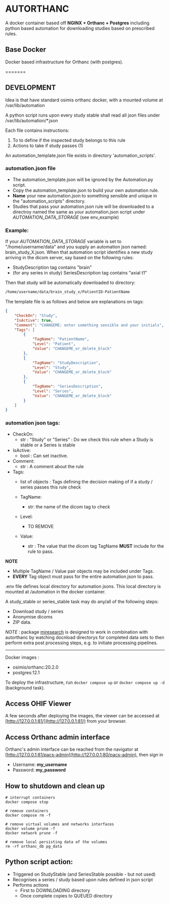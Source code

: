 # AUTORTHANC

A docker container based off **NGINX + Orthanc + Postgres** including python based automation for downloading studies based on prescribed rules. 

## Base Docker

Docker based infrastructure for Orthanc (with postgres). 


=======

## DEVELOPMENT 

Idea is that have standard osimis orthanc docker, with a mounted volume at /var/lib/automation

A python script runs upon every study stable shall read all json files under /var/lib/automation/*.json 

Each file contains instructions: 
1. To to define if the inspected study belongs to this rule
2. Actions to take if study passes (1)

An automation_template.json file exists in directory 'automation_scripts'. 

### automation.json file

- The automation_template.json will be ignored by the Automation.py script. 
- Copy the automation_template.json to build your own automation rule.
- **Name** your new automation.json to something sensible and unique in the "automation_scripts" directory.
- Studies that pass your automation.json rule will be downloaded to a directroy named the same as your automation.json script under *AUTOMATION_DATA_STORAGE* (see env_example) 

### Example:

If your *AUTOMATION_DATA_STORAGE* variable is set to "/home/username/data" and you supply an automation json named: brain_study_X.json. 
When that automation script identifies a new study arriving in the dicom server, say based on the following rules:
- StudyDescription tag contains "brain"
- (for any series in study) SeriesDescription tag contains "axial t1"

Then that study will be automatically downloaded to directory:
```bash
/home/username/data/brain_study_x/PatientID-PatientName
```

The template file is as follows and below are explanations on tags:

```json
{
    "CheckOn": "Study", 
    "IsActive": true, 
    "Comment": "CHANGEME: enter something sensible and your initials", 
    "Tags": [
        {
            "TagName": "PatientName",
            "Level": "Patient",
            "Value": "CHANGEME_or_delete_block"
        },
        {
            "TagName": "StudyDescription",
            "Level": "Study",
            "Value": "CHANGEME_or_delete_block"
        },
        {
            "TagName": "SeriesDescription",
            "Level": "Series",
            "Value": "CHANGEME_or_delete_block"
        }
    ]
}
```

### automation json tags: 

- CheckOn:
  - str : "Study" or "Series" : Do we check this rule when a Study is stable or a Series is stable
- IsActive:
  - bool : Can set inactive. 
- Comment: 
  - str : A comment about the rule
- Tags:
  - list of objects : Tags defining the decision making of if a study / series passes this rule check

  - TagName: 
    - str: the name of the dicom tag to check
  - Level:
    - TO REMOVE
  - Value:
    - str : The value that the dicom tag TagName **MUST** include for the rule to pass. 

**NOTE** 
- Multiple TagName / Value pair objects may be included under Tags.  
- **EVERY** Tag object must pass for the entire automation.json to pass. 


.env file defines local directory for automation jsons. This local directory is mounted at /automation in the docker container.

A study_stable or series_stable task may do any/all of the  following steps:
- Download study / series
- Anonymise  dicoms
- ZIP data. 

*NOTE* : package [miresearch](https://github.com/fraser29/miresearch) is designed to work in combination with autorthanc by watching docnload directorys for completed data sets to then perform extra post processing steps, e.g. to initiate processing pipelines. 



--------------------

Docker images :
- osimis/orthanc:20.2.0
- postgres:12.1

To deploy the infrastructure, run `docker compose up` or `docker compose up -d` (background task).

## Access OHIF Viewer
A few seconds after deploying the images, the viewer can be accessed at [http://127.0.0.1:81/](http://127.0.0.1:81/) from your browser.

## Access Orthanc admin interface

Orthanc's admin interface can be reached from the navigator at [http://127.0.0.1:81/pacs-admin](http://127.0.0.1:80/pacs-admin), then sign in

- Username: **my_username**
- Password: **my_password**

## How to shutdown and clean up

```
# interrupt containers
docker compose stop 

# remove containers
docker compose rm -f

# remove virtual volumes and networks interfaces
docker volume prune -f
docker network prune -f

# remove local persisting data of the volumes
rm -rf orthanc_db pg_data
```

## Python script action:

- Triggered on StudyStable (and SeriesStable possible - but not used) 
- Recognises a series / study based upon rules defined in json script 
- Performs actions 
  - First to DOWNLOADING directory
  - Once complete copies to QUEUED directory

